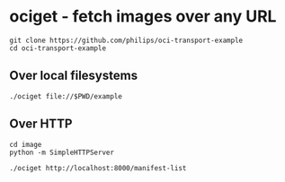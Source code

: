 # ociget - fetch images over any URL

```
git clone https://github.com/philips/oci-transport-example
cd oci-transport-example
```

## Over local filesystems

```
./ociget file://$PWD/example
```

## Over HTTP

```
cd image
python -m SimpleHTTPServer
```

```
./ociget http://localhost:8000/manifest-list
```
